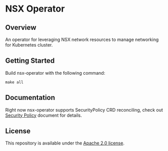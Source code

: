 # NSX Operator

## Overview

An operator for leveraging NSX network resources to manage networking for Kubernetes cluster.

## Getting Started

Build nsx-operator with the following command:

```
make all
```

## Documentation

Right now nsx-operator supports SecurityPolicy CRD reconciling, check out
[Security Policy](docs/security-policy.md) document for details.

## License

This repository is available under the [Apache 2.0 license](LICENSE).


